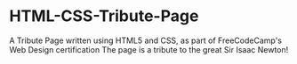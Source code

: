 # HTML-CSS-Tribute-Page
A Tribute Page written using HTML5 and CSS, as part of FreeCodeCamp's Web Design certification
The page is a tribute to the great Sir Isaac Newton!
